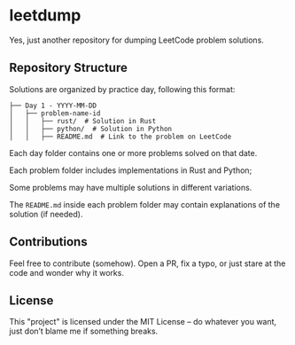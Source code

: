 # leetdump
Yes, just another repository for dumping LeetCode problem solutions.

## Repository Structure
Solutions are organized by practice day, following this format:

```
├── Day 1 - YYYY-MM-DD
│   ├── problem-name-id
│   │   ├── rust/  # Solution in Rust
│   │   ├── python/  # Solution in Python
│   │   ├── README.md  # Link to the problem on LeetCode
```

Each day folder contains one or more problems solved on that date.

Each problem folder includes implementations in Rust and Python;

Some problems may have multiple solutions in different variations.

The ```README.md``` inside each problem folder may contain explanations of the solution (if needed).

## Contributions

Feel free to contribute (somehow). Open a PR, fix a typo, or just stare at the code and wonder why it works.

## License

This "project" is licensed under the MIT License – do whatever you want, just don’t blame me if something breaks.
